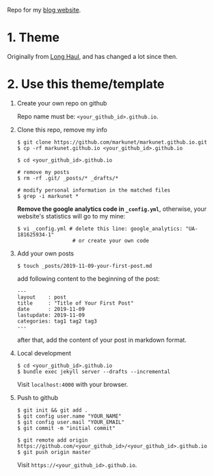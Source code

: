 Repo for my [blog website](https://markunet.github.io).

# 1. Theme

Originally from [Long Haul](http://github.com/brianmaierjr/long-haul),
and has changed a lot since then.

# 2. Use this theme/template

1. Create your own repo on github

    Repo name must be: `<your_github_id>.github.io`.

2. Clone this repo, remove my info

    ```shell
    $ git clone https://github.com/markunet/markunet.github.io.git
    $ cp -rf markunet.github.io <your_github_id>.github.io

    $ cd <your_github_id>.github.io

    # remove my posts
    $ rm -rf .git/ _posts/* _drafts/*

    # modify personal information in the matched files
    $ grep -i markunet *
    ```

    **Remove the google analytics code in `_config.yml`**, otherwise, your
    website's statistics will go to my mine:

    ```shell
    $ vi _config.yml # delete this line: google_analytics: "UA-181625934-1"
                      # or create your own code
    ```

3. Add your own posts

    ```
    $ touch _posts/2019-11-09-your-first-post.md
    ```

    add following content to the beginning of the post:

    ```
    ---
    layout    : post
    title     : "Title of Your First Post"
    date      : 2019-11-09
    lastupdate: 2019-11-09
    categories: tag1 tag2 tag3
    ---
    ```

    after that, add the content of your post in markdown format.

4. Local development

    ```shell
    $ cd <your_github_id>.github.io
    $ bundle exec jekyll server --drafts --incremental
    ```

    Visit `localhost:4000` with your browser.

5. Push to github

    ```shell
    $ git init && git add .
    $ git config user.name "YOUR_NAME"
    $ git config user.mail "YOUR_EMAIL"
    $ git commit -m "initial commit"

    $ git remote add origin https://github.com/<your_github_id>/<your_github_id>.github.io
    $ git push origin master
    ```

    Visit `https://<your_github_id>.github.io`.
